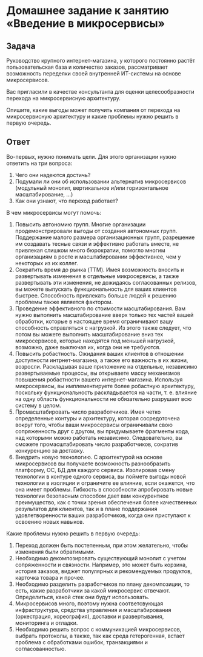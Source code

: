 # Домашнее задание к занятию «Введение в микросервисы»

## Задача

Руководство крупного интернет-магазина, у которого постоянно растёт пользовательская база и количество заказов, рассматривает возможность переделки своей внутренней   ИТ-системы на основе микросервисов. 

Вас пригласили в качестве консультанта для оценки целесообразности перехода на микросервисную архитектуру. 

Опишите, какие выгоды может получить компания от перехода на микросервисную архитектуру и какие проблемы нужно решить в первую очередь.

## Ответ

Во-первых, нужно понимать цели. Для этого организации нужно ответить на три вопроса:
1. Чего они надеются достичь?
2. Подумали ли они об использовании альтернатив микросервисов (модульный монолит, вертикальное и/или горизонтальное масштабирование, ...)
3. Как они узнают, что переход работает?

В чем микросервисы могут помочь:
1. Повысить автономию групп. Многие организации продемонстрировали выгоды от создания автономных групп. Поддержание малого размера организационных групп, разрешение им создавать тесные связи и эффективно работать вместе, не привлекая слишком много бюрократии, помогло многим организациям в росте и масштабировании эффективнее, чем у некоторых из их коллег.
2. Сократить время до рынка (TTM). Имея возможность вносить и развертывать изменения в отдельные микросервисы, а также развертывать эти изменения, не дожидаясь согласованных релизов, вы можете выпускать функциональность для ваших клиентов быстрее. Способность привлекать больше людей к решению проблемы также является фактором.
3. Проведение эффективного по стоимости масштабирования. Вам нужно выполнить масштабирование вверх только тех частей вашей обработки, которые в настоящее время ограничивают вашу способность справляться с нагрузкой. Из этого также следует, что потом вы можете выполнить масштабирование вниз тех микросервисов, которые находятся под меньшей нагрузкой, возможно, даже выключая их, когда они не требуются.
4. Повысить робастность. Ожидания ваших клиентов в отношении доступности интрнет-магазина, а также его важность в их жизни, возросли. Раскладывая ваше приложение на отдельные, независимо развертываемые процессы, вы открываете массу механизмов повышения робастности вашего интернет-магазина. Используя микросервисы, вы имплементируете более робастную архитектуру, поскольку функциональность раскладывается на части, т. е. влияние на одну область функциональности не обязательно разрушает всю систему в целом.
5. Промасштабировать число разработчиков. Имея четко определенные контуры и архитектуру, которая сосредоточена вокруг того, чтобы ваши микросервисы ограничивали свою сопряженность друг с другом, вы придумываете фрагменты кода, над которыми можно работать независимо. Следовательно, вы сможете промасштабировать число разработчиков, сократив конкуренцию за доставку.
6. Внедрить новую технологию. С архитектурой на основе микросервисов вы получаете возможность разнообразить платформу, ОС, БД для каждого сервиса. Изолировав смену технологии в контуре одного сервиса, вы поймете выгоды новой технологии в изоляции и ограничите ее влияние, если окажется, что она имеет проблемы. Гибкость в способности апробировать новые технологии безопасным способом дает вам конкурентное преимущество, как с точки зрения обеспечения более качественных результатов для клиентов, так и в плане поддержания удовлетворенности ваших разработчиков, когда они приступают к освоению новых навыков.

Какие проблемы нужно решить в первую очередь:
1. Переход должен быть постепенным, при этом желательно, чтобы изменения были обратимыми.
2. Необходимо декомпозировать существующий монолит с учетом сопряженности и связности. Например, это может быть корзина, история заказов, виджет популярных и рекомендуемых продуктов, карточка товара и прочее.
3. Необходимо разделить разработчиков по плану декомпозиции, то есть, какие разработчики за какой микросервис отвечают. Определиться, какой стек они будут использовать. 
4. Микросервисов много, поэтому нужна соответсвующая инфраструктура, средства управления и масштабирования (оркестрация, хореография), доставки и развертывания, мониторинга и отладки.
5. Необходимо решить вопрос с коммуникацией микросервисов, выбрать протоколы, а также, так как среда гетерогенная, встает проблема с обработками ошибок, транзакциями и согласованностью.







